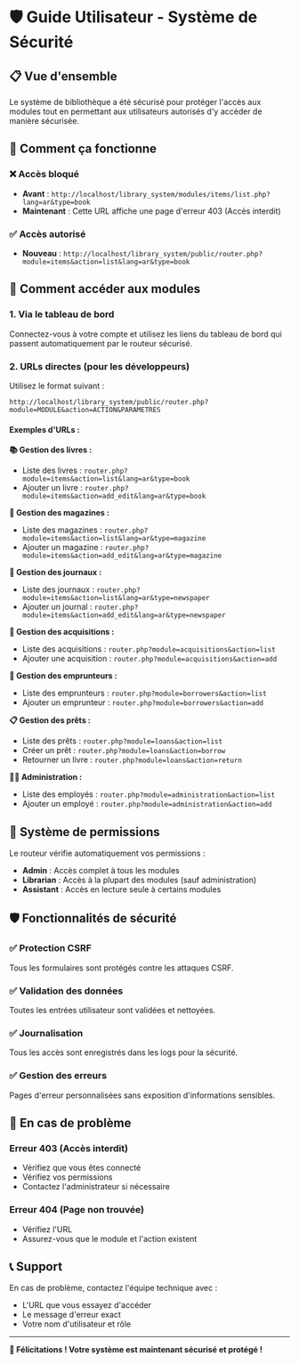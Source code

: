 # 🛡️ Guide Utilisateur - Système de Sécurité

## 📋 Vue d'ensemble

Le système de bibliothèque a été sécurisé pour protéger l'accès aux modules tout en permettant aux utilisateurs autorisés d'y accéder de manière sécurisée.

## 🔐 Comment ça fonctionne

### ❌ Accès bloqué
- **Avant** : `http://localhost/library_system/modules/items/list.php?lang=ar&type=book`
- **Maintenant** : Cette URL affiche une page d'erreur 403 (Accès interdit)

### ✅ Accès autorisé
- **Nouveau** : `http://localhost/library_system/public/router.php?module=items&action=list&lang=ar&type=book`

## 🚀 Comment accéder aux modules

### 1. Via le tableau de bord
Connectez-vous à votre compte et utilisez les liens du tableau de bord qui passent automatiquement par le routeur sécurisé.

### 2. URLs directes (pour les développeurs)
Utilisez le format suivant :
```
http://localhost/library_system/public/router.php?module=MODULE&action=ACTION&PARAMETRES
```

#### Exemples d'URLs :

**📚 Gestion des livres :**
- Liste des livres : `router.php?module=items&action=list&lang=ar&type=book`
- Ajouter un livre : `router.php?module=items&action=add_edit&lang=ar&type=book`

**📰 Gestion des magazines :**
- Liste des magazines : `router.php?module=items&action=list&lang=ar&type=magazine`
- Ajouter un magazine : `router.php?module=items&action=add_edit&lang=ar&type=magazine`

**📰 Gestion des journaux :**
- Liste des journaux : `router.php?module=items&action=list&lang=ar&type=newspaper`
- Ajouter un journal : `router.php?module=items&action=add_edit&lang=ar&type=newspaper`

**📖 Gestion des acquisitions :**
- Liste des acquisitions : `router.php?module=acquisitions&action=list`
- Ajouter une acquisition : `router.php?module=acquisitions&action=add`

**👥 Gestion des emprunteurs :**
- Liste des emprunteurs : `router.php?module=borrowers&action=list`
- Ajouter un emprunteur : `router.php?module=borrowers&action=add`

**📋 Gestion des prêts :**
- Liste des prêts : `router.php?module=loans&action=list`
- Créer un prêt : `router.php?module=loans&action=borrow`
- Retourner un livre : `router.php?module=loans&action=return`

**👨‍💼 Administration :**
- Liste des employés : `router.php?module=administration&action=list`
- Ajouter un employé : `router.php?module=administration&action=add`

## 🔑 Système de permissions

Le routeur vérifie automatiquement vos permissions :

- **Admin** : Accès complet à tous les modules
- **Librarian** : Accès à la plupart des modules (sauf administration)
- **Assistant** : Accès en lecture seule à certains modules

## 🛡️ Fonctionnalités de sécurité

### ✅ Protection CSRF
Tous les formulaires sont protégés contre les attaques CSRF.

### ✅ Validation des données
Toutes les entrées utilisateur sont validées et nettoyées.

### ✅ Journalisation
Tous les accès sont enregistrés dans les logs pour la sécurité.

### ✅ Gestion des erreurs
Pages d'erreur personnalisées sans exposition d'informations sensibles.

## 🚨 En cas de problème

### Erreur 403 (Accès interdit)
- Vérifiez que vous êtes connecté
- Vérifiez vos permissions
- Contactez l'administrateur si nécessaire

### Erreur 404 (Page non trouvée)
- Vérifiez l'URL
- Assurez-vous que le module et l'action existent

## 📞 Support

En cas de problème, contactez l'équipe technique avec :
- L'URL que vous essayez d'accéder
- Le message d'erreur exact
- Votre nom d'utilisateur et rôle

---

**🎉 Félicitations ! Votre système est maintenant sécurisé et protégé !** 